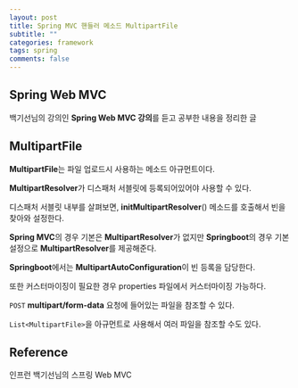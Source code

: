 ```yaml
---
layout: post
title: Spring MVC 핸들러 메소드 MultipartFile
subtitle: ""
categories: framework
tags: spring
comments: false
---
```


## Spring Web MVC

백기선님의 강의인 **Spring Web MVC 강의**를 듣고 공부한 내용을 정리한 글

## MultipartFile

**MultipartFile**는 파일 업로드시 사용하는 메소드 아규먼트이다.

**MultipartResolver**가 디스패처 서블릿에 등록되어있어야 사용할 수 있다.

디스패처 서블릿 내부를 살펴보면, **initMultipartResolver**() 메소드를 호출해서 빈을 찾아와 설정한다.

**Spring MVC**의 경우 기본은 **MultipartResolver**가 없지만 **Springboot**의 경우 기본 설정으로 **MultipartResolver**를 제공해준다.

**Springboot**에서는 **MultipartAutoConfiguration**이 빈 등록을 담당한다.

또한 커스터마이징이 필요한 경우 properties 파일에서 커스터마이징 가능하다.

`POST` **multipart/form-data** 요청에 들어있는 파일을 참조할 수 있다.

`List<MultipartFile>`을 아규먼트로 사용해서 여러 파일을 참조할 수도 있다.

## Reference

인프런 백기선님의 스프링 Web MVC
